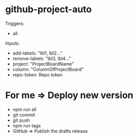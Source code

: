 # github-project-auto

Triggers:
- all

Inputs:
- add-labels: "lbl1, lbl2..."
- remove-labels: "lbl3, lbl4..."
- project: "ProjectBoardName"
- column: "ColumnOfProjectBoard"
- repo-token: Repo token

# For me => Deploy new version
- npm run all
- git commit
- git push
- npm run tags
- GitHub => Publish the drafts release